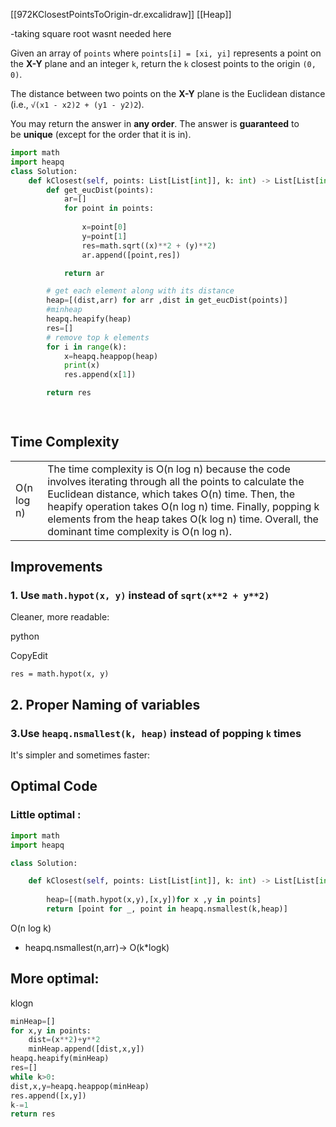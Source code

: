 [[972KClosestPointsToOrigin-dr.excalidraw]]
[[Heap]]

-taking square root wasnt needed here



Given an array of `points` where `points[i] = [xi, yi]` represents a point on the **X-Y** plane and an integer `k`, return the `k` closest points to the origin `(0, 0)`.

The distance between two points on the **X-Y** plane is the Euclidean distance (i.e., `√(x1 - x2)2 + (y1 - y2)2`).

You may return the answer in **any order**. The answer is **guaranteed** to be **unique** (except for the order that it is in).


```python
import math
import heapq
class Solution:
    def kClosest(self, points: List[List[int]], k: int) -> List[List[int]]:
        def get_eucDist(points):
            ar=[]
            for point in points:
    
                x=point[0]
                y=point[1]
                res=math.sqrt((x)**2 + (y)**2)
                ar.append([point,res])

            return ar

		# get each element along with its distance
        heap=[(dist,arr) for arr ,dist in get_eucDist(points)]
        #minheap
        heapq.heapify(heap)
        res=[]
		# remove top k elements 
        for i in range(k):
            x=heapq.heappop(heap)
            print(x)
            res.append(x[1])

        return res

        

```

## Time Complexity
|            |                                                                                                                                                                                                                                                                                                                                   |
| ---------- | --------------------------------------------------------------------------------------------------------------------------------------------------------------------------------------------------------------------------------------------------------------------------------------------------------------------------------- |
| O(n log n) | The time complexity is O(n log n) because the code involves iterating through all the points to calculate the Euclidean distance, which takes O(n) time. Then, the heapify operation takes O(n log n) time. Finally, popping k elements from the heap takes O(k log n) time. Overall, the dominant time complexity is O(n log n). |

## Improvements
### 1. **Use `math.hypot(x, y)`** instead of `sqrt(x**2 + y**2)`

Cleaner, more readable:

python

CopyEdit

`res = math.hypot(x, y)`

## 2. Proper Naming of variables


### 3.**Use `heapq.nsmallest(k, heap)`** instead of popping `k` times

It's simpler and sometimes faster:


##  Optimal Code

### Little optimal :

```python
import math
import heapq

class Solution:

	def kClosest(self, points: List[List[int]], k: int) -> List[List[int]]:
	
		heap=[(math.hypot(x,y),[x,y])for x ,y in points]		
		return [point for _, point in heapq.nsmallest(k,heap)]
```
O(n log k)
- heapq.nsmallest(n,arr)-> O(k*logk)
## More optimal:

klogn
```python
minHeap=[]
for x,y in points:
	dist=(x**2)+y**2
	minHeap.append([dist,x,y])
heapq.heapify(minHeap)
res=[]
while k>0:
dist,x,y=heapq.heappop(minHeap)
res.append([x,y])
k-=1
return res

```

